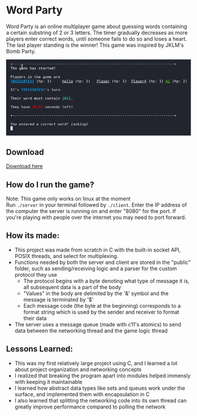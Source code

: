 # Word Party
Word Party is an online multiplayer game about guessing words containing a certain substring of 2 or 3 letters. The timer gradually decreases as more players enter correct words, until someone fails to do so and loses a heart. The last player standing is the winner!
This game was inspired by JKLM's Bomb Party.

![game preview](Preview_img3.png)

## Download
[Download here](https://github.com/dxia2p/Word-Party/tags)

## How do I run the game?
Note: This game only works on linux at the moment\
Run `./server` in your terminal followed by `./client`. Enter the IP address of the computer the server is running on and enter "8080" for the port. If you're playing with people over the internet you may need to port forward.

## How its made:
- This project was made from scratch in C with the built-in socket API, POSIX threads, and select for multiplexing.
- Functions needed by both the server and client are stored in the "public" folder, such as sending/receiving logic and a parser for the custom protocol they use
  - The protocol begins with a byte denoting what type of message it is, all subsequent data is a part of the body
  - "Values" in the body are delimited by the '&' symbol and the message is terminated by '$'
  - Each message code (the byte at the beginning) corresponds to a format string which is used by the sender and receiver to format their data
- The server uses a message queue (made with c11's atomics) to send data between the networking thread and the game logic thread

## Lessons Learned:
- This was my first relatively large project using C, and I learned a lot about project organization and networking concepts
- I realized that breaking the program apart into modules helped immensly with keeping it maintainable
- I learned how abstract data types like sets and queues work under the surface, and implemented them with encapsulation in C
- I also learned that splitting the networking code into its own thread can greatly improve performance compared to polling the network
